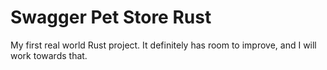# Swagger Pet Store Rust

My first real world Rust project. It definitely has room to improve, and I will
work towards that.
